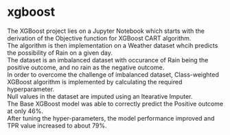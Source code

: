# xgboost
The XGBoost project lies on a Jupyter Notebook which starts with the derivation of the Objective function for XGBoost CART algorithm. \
The algorithm is then implementation on a Weather dataset whcih predicts the possibility of Rain on a given day. \
The dataset is an imbalanced dataset with occurance of Rain being the positive outcome, and no rain as the negative outcome. \
In order to overcome the challenge of imbalanced dataset, Class-weighted XGBoost algorithm is implemented by calculating the required hyperparameter. \
Null values in the dataset are imputed using an Itearative Imputer. \
The Base XGBoost model was able to correctly predict the Positive outcome at only 46%. \
After tuning the hyper-parameters, the model performance improved and TPR value increased to about 79%.
